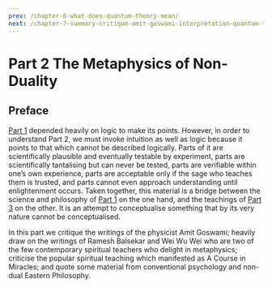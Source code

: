 ```yaml
---
prev: /chapter-6-what-does-quantum-theory-mean/
next: /chapter-7-summary-critique-amit-goswami-interpretation-quantum-theory-within-monistic-idealism/
---
```

# Part 2 The Metaphysics of Non-Duality

## Preface 

[Part 1](/part-1-quantum-theory-consciousness/) depended heavily on logic to make its points. However, in order to understand Part 2, we must invoke intuition as well as logic because it points to that which cannot be described logically. Parts of it are scientifically plausible and eventually testable by experiment, parts are scientifically tantalising but can never be tested, parts are verifiable within one’s own experience, parts are acceptable only if the sage who teaches them is trusted, and parts cannot even approach understanding until enlightenment occurs. Taken together, this material is a bridge between the science and philosophy of [Part 1](/part-1-quantum-theory-consciousness/) on the one hand, and the teachings of [Part 3](/part-3-end-suffering-discover-true-nature/) on the other. It is an attempt to conceptualise something that by its very nature cannot be conceptualised.

In this part we critique the writings of the physicist Amit Goswami; heavily draw on the writings of Ramesh Balsekar and Wei Wu Wei who are two of the few contemporary spiritual teachers who delight in metaphysics; criticise the popular spiritual teaching which manifested as A Course in Miracles; and quote some material from conventional psychology and non-dual Eastern Philosophy.